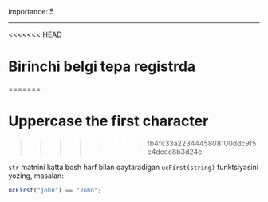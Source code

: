 importance: 5

---

<<<<<<< HEAD
# Birinchi belgi tepa registrda
=======
# Uppercase the first character
>>>>>>> fb4fc33a2234445808100ddc9f5e4dcec8b3d24c

`str` matnini katta bosh harf bilan qaytaradigan `ucFirst(string)` funktsiyasini yozing, masalan:

```js
ucFirst("john") == "John";
```

